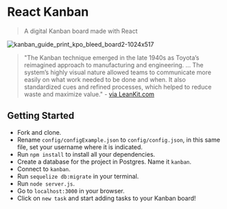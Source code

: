 # React Kanban
> A digital Kanban board made with React

![kanban_guide_print_kpo_bleed_board2-1024x517](https://cloud.githubusercontent.com/assets/4650739/15059276/3bb2092e-12bd-11e6-9c12-d92747e77bc5.jpg)

> "The Kanban technique emerged in the late 1940s as Toyota’s reimagined approach to manufacturing and engineering. ... The system’s highly visual nature allowed teams to communicate more easily on what work needed to be done and when. It also standardized cues and refined processes, which helped to reduce waste and maximize value." - [via LeanKit.com](http://leankit.com/learn/kanban/kanban-board/)

## Getting Started

- Fork and clone.
- Rename `config/configExample.json` to `config/config.json`, in this same file, set your username where it is indicated.
- Run `npm install` to install all your dependencies.
- Create a database for the project in Postgres. Name it `kanban`.
- Connect to `kanban`.
- Run `sequelize db:migrate` in your terminal.
- Run `node server.js`.
- Go to `localhost:3000` in your browser.
- Click on `new task` and start adding tasks to your Kanban board!
